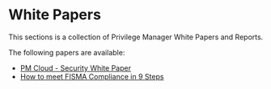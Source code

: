 [title]: # (White Papers)
[tags]: # (read me)
[priority]: # (40000)
# White Papers

This sections is a collection of Privilege Manager White Papers and Reports.

The following papers are available:

* [PM Cloud - Security White Paper](pm-cloud-security.md)
* [How to meet FISMA Compliance in 9 Steps](fisma.md)
